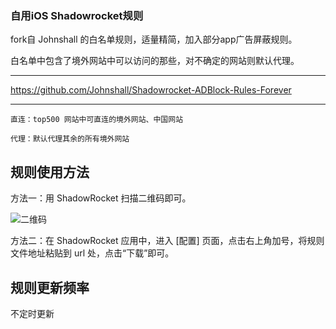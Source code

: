 ### 自用iOS Shadowrocket规则

fork自 Johnshall 的白名单规则，适量精简，加入部分app广告屏蔽规则。

白名单中包含了境外网站中可以访问的那些，对不确定的网站则默认代理。

------------------------------------------------------

https://github.com/Johnshall/Shadowrocket-ADBlock-Rules-Forever

------------------------------------------------------
    
    直连：top500 网站中可直连的境外网站、中国网站
    
    代理：默认代理其余的所有境外网站
    
## 规则使用方法

方法一：用 ShadowRocket 扫描二维码即可。

![二维码](https://raw.githubusercontent.com/huijingfei/shadowrocket/main/QR%20Code/shadowrocket.png)

方法二：在 ShadowRocket 应用中，进入 [配置] 页面，点击右上角加号，将规则文件地址粘贴到 url 处，点击“下载”即可。

## 规则更新频率
不定时更新
